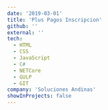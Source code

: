 ```yaml
---
date: '2019-03-01'
title: 'Plus Pagos Inscripcion'
github: ''
external: ''
tech:
  - HTML
  - CSS
  - JavaScript
  - C#
  - NETCore
  - GULP
  - GIT
company: 'Soluciones Andinas'
showInProjects: false
---
```

